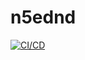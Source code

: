 # n5ednd

[![CI/CD](https://github.com/Frank-Mayer/n5ednd/actions/workflows/firebase-hosting-merge.yml/badge.svg)](https://github.com/Frank-Mayer/n5ednd/actions/workflows/firebase-hosting-merge.yml)
